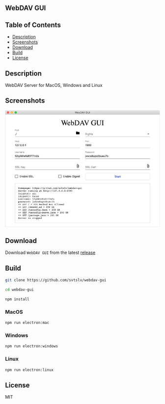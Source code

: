 ## WebDAV GUI

## Table of Contents

- [Description](#description)
- [Screenshots](#screenshots)
- [Download](#download)
- [Build](#build)
- [License](#license)

## Description

WebDAV Server for MacOS, Windows and Linux

## Screenshots

![](https://github.com/svtslv/webdav-gui/raw/master/screenshots/public.png)

## Download

Download `WebDAV GUI` from the latest [release](https://github.com/svtslv/webdav-gui/releases/latest)

## Build

```bash
git clone https://github.com/svtslv/webdav-gui
```

```bash
cd webdav-gui
```

```bash
npm install
```

### MacOS

```bash
npm run electron:mac
```

### Windows

```bash
npm run electron:windows
```

### Linux

```bash
npm run electron:linux
```

## License

MIT


